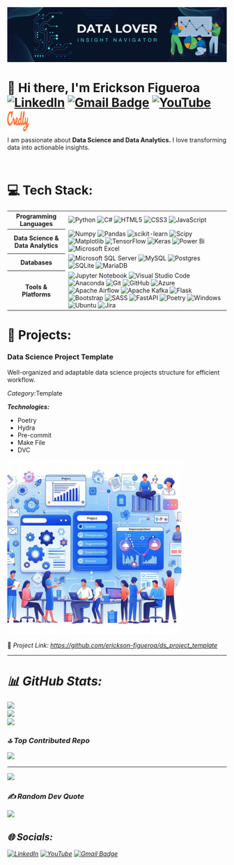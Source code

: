<div id="header" align="center">
  <img src="/images/header.jpeg"/>
</div>

# 🍁 Hi there, I'm Erickson Figueroa [![LinkedIn](https://img.shields.io/badge/LinkedIn-%230077B5.svg?logo=linkedin&logoColor=white)](https://www.linkedin.com/in/erickson-figueroa/) [![Gmail Badge](https://img.shields.io/badge/-Gmail-d14836?style=flat-square&logo=Gmail&logoColor=white&link=indetrd@gmail.com)](mailto:indetrd@gmail.com) [![YouTube](https://img.shields.io/badge/YouTube-%23FF0000.svg?logo=YouTube&logoColor=white)](https://www.youtube.com) <a href="https://www.credly.com/users/erickson-figueroa"><img src="/images/credly_logo_icon.svg" alt="Credly" width="50" height="50" style="margin-bottom: -16px !important;"></a>


<p>I am passionate about <strong>Data Science and Data Analytics.</strong> I love transforming data into actionable insights. </p></br>


# 💻 Tech Stack:

<table>
  <tr>
    <th>Programming Languages</th>
    <td>
      <img src="https://img.shields.io/badge/python-3670A0?style=for-the-badge&logo=python&logoColor=ffdd54" alt="Python">
      <img src="https://img.shields.io/badge/c%23-%23239120.svg?style=for-the-badge&logo=csharp&logoColor=white" alt="C#">
      <img src="https://img.shields.io/badge/html5-%23E34F26.svg?style=for-the-badge&logo=html5&logoColor=white" alt="HTML5">
      <img src="https://img.shields.io/badge/css3-%231572B6.svg?style=for-the-badge&logo=css3&logoColor=white" alt="CSS3">
      <img src="https://img.shields.io/badge/javascript-%23323330.svg?style=for-the-badge&logo=javascript&logoColor=%23F7DF1E" alt="JavaScript">
    </td>
  </tr>
  <tr>
    <th>Data Science & Data Analytics</th>
    <td>
      <img src="https://img.shields.io/badge/numpy-%23013243.svg?style=for-the-badge&logo=numpy&logoColor=white" alt="Numpy">
      <img src="https://img.shields.io/badge/pandas-%23150458.svg?style=for-the-badge&logo=pandas&logoColor=white" alt="Pandas">
      <img src="https://img.shields.io/badge/scikit--learn-%23F7931E.svg?style=for-the-badge&logo=scikit-learn&logoColor=white" alt="scikit-learn">
      <img src="https://img.shields.io/badge/SciPy-%230C55A5.svg?style=for-the-badge&logo=scipy&logoColor=%white" alt="Scipy">
      <img src="https://img.shields.io/badge/Matplotlib-%23ffffff.svg?style=for-the-badge&logo=Matplotlib&logoColor=black" alt="Matplotlib">
      <img src="https://img.shields.io/badge/TensorFlow-%23FF6F00.svg?style=for-the-badge&logo=TensorFlow&logoColor=white" alt="TensorFlow">
      <img src="https://img.shields.io/badge/Keras-%23D00000.svg?style=for-the-badge&logo=Keras&logoColor=white" alt="Keras">
      <img src="https://img.shields.io/badge/power_bi-F2C811?style=for-the-badge&logo=powerbi&logoColor=black" alt="Power Bi">
      <img src="https://img.shields.io/badge/Microsoft_Excel-217346?style=for-the-badge&logo=microsoft-excel&logoColor=white" alt="Microsoft Excel">
    </td>
  </tr>
  <tr>
    <th>Databases</th>
    <td>
      <img src="https://img.shields.io/badge/Microsoft%20SQL%20Server-CC2927?style=for-the-badge&logo=microsoft%20sql%20server&logoColor=white" alt="Microsoft SQL Server">
      <img src="https://img.shields.io/badge/mysql-4479A1.svg?style=for-the-badge&logo=mysql&logoColor=white" alt="MySQL">
      <img src="https://img.shields.io/badge/postgres-%23316192.svg?style=for-the-badge&logo=postgresql&logoColor=white" alt="Postgres">
      <img src="https://img.shields.io/badge/sqlite-%2307405e.svg?style=for-the-badge&logo=sqlite&logoColor=white" alt="SQLite">
      <img src="https://img.shields.io/badge/MariaDB-003545?style=for-the-badge&logo=mariadb&logoColor=white" alt="MariaDB">
    </td>
  </tr>
  <tr>
    <th>Tools & Platforms</th>
    <td>
      <img src="https://img.shields.io/badge/jupyter-%23FA0F00.svg?style=for-the-badge&logo=jupyter&logoColor=white" alt="Jupyter Notebook">
      <img src="https://img.shields.io/badge/Visual%20Studio%20Code-0078d7.svg?style=for-the-badge&logo=visual-studio-code&logoColor=white" alt="Visual Studio Code">
      <img src="https://img.shields.io/badge/Anaconda-%2344A833.svg?style=for-the-badge&logo=anaconda&logoColor=white" alt="Anaconda">
      <img src="https://img.shields.io/badge/git-%23F05033.svg?style=for-the-badge&logo=git&logoColor=white" alt="Git">
      <img src="https://img.shields.io/badge/github-%23121011.svg?style=for-the-badge&logo=github&logoColor=white" alt="GitHub">
      <img src="https://img.shields.io/badge/azure-%230072C6.svg?style=for-the-badge&logo=microsoftazure&logoColor=white" alt="Azure">
      <img src="https://img.shields.io/badge/Apache%20Airflow-017CEE?style=for-the-badge&logo=Apache%20Airflow&logoColor=white" alt="Apache Airflow">
      <img src="https://img.shields.io/badge/Apache%20Kafka-000?style=for-the-badge&logo=apachekafka" alt="Apache Kafka">
      <img src="https://img.shields.io/badge/flask-%23000.svg?style=for-the-badge&logo=flask&logoColor=white" alt="Flask">
      <img src="https://img.shields.io/badge/bootstrap-%238511FA.svg?style=for-the-badge&logo=bootstrap&logoColor=white" alt="Bootstrap">
      <img src="https://img.shields.io/badge/SASS-hotpink.svg?style=for-the-badge&logo=SASS&logoColor=white" alt="SASS">
      <img src="https://img.shields.io/badge/FastAPI-005571?style=for-the-badge&logo=fastapi" alt="FastAPI">
      <img src="https://img.shields.io/badge/Poetry-%233B82F6.svg?style=for-the-badge&logo=poetry&logoColor=0B3D8D" alt="Poetry">
      <img src="https://img.shields.io/badge/Windows-0078D6?style=for-the-badge&logo=windows&logoColor=white" alt="Windows">
      <img src="https://img.shields.io/badge/Ubuntu-E95420?style=for-the-badge&logo=ubuntu&logoColor=white" alt="Ubuntu">
      <img src="https://img.shields.io/badge/jira-%230A0FFF.svg?style=for-the-badge&logo=jira&logoColor=white" alt="Jira">
    </td>
  </tr>
</table>


# 🚀 Projects:

<h3>Data Science Project Template</h3>
<p></p>Well-organized and adaptable data science projects structure for efficient workflow.</p>
<p><em>Category:</em>Template</p> 
<p></p><em><strong>Technologies:</strong></em></p>

<ul> 
  <li>Poetry</li>
  <li>Hydra</li>
  <li>Pre-commit</li>
  <li>Make File</li>
  <li>DVC</li>
</ul>

<img src="images/projects-images/ds project work-flow.jpeg" alt="Data Science Project Template" width="400" height="400">

🔗 <em>Project Link:<em> https://github.com/erickson-figueroa/ds_project_template


---


# 📊 GitHub Stats:
![](https://github-readme-stats.vercel.app/api?username=erickson-figueroa&theme=dark&hide_border=false&include_all_commits=false&count_private=false)<br/>
![](https://github-readme-streak-stats.herokuapp.com/?user=erickson-figueroa&theme=dark&hide_border=false)<br/>
![](https://github-readme-stats.vercel.app/api/top-langs/?username=erickson-figueroa&theme=dark&hide_border=false&include_all_commits=false&count_private=false&layout=compact)

### 🔝 Top Contributed Repo
![](https://github-contributor-stats.vercel.app/api?username=erickson-figueroa&limit=5&theme=dark&combine_all_yearly_contributions=true)

---
[![](https://visitcount.itsvg.in/api?id=erickson-figueroa&icon=0&color=0)](https://visitcount.itsvg.in)

### ✍️ Random Dev Quote
![](https://quotes-github-readme.vercel.app/api?type=horizontal&theme=radical)

## 🌐 Socials:
[![LinkedIn](https://img.shields.io/badge/LinkedIn-%230077B5.svg?logo=linkedin&logoColor=white)](https://www.linkedin.com/in/erickson-figueroa/) 
[![YouTube](https://img.shields.io/badge/YouTube-%23FF0000.svg?logo=YouTube&logoColor=white)](https://www.youtube.com) 
[![Gmail Badge](https://img.shields.io/badge/-Gmail-d14836?style=flat-square&logo=Gmail&logoColor=white&link=indetrd@gmail.com)](mailto:indetrd@gmail.com)

<!-- Proudly created with GPRM ( https://gprm.itsvg.in ) -->
